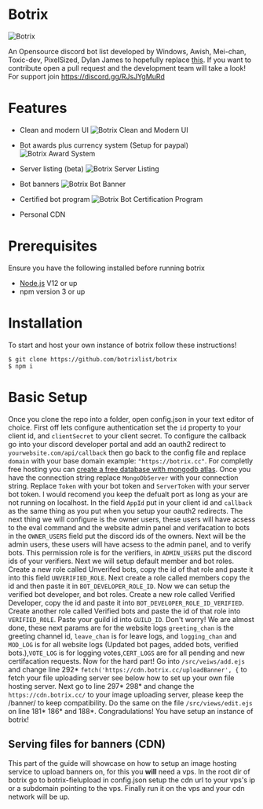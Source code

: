 # Botrix

![Botrix](https://cdn.discordapp.com/attachments/747602999035166810/757838697080160356/logo_wo_background.png)

An Opensource discord bot list developed by Windows, Awish, Mei-chan, Toxic-dev, PixelSized, Dylan James to hopefully replace [this](https://github.com/Sank6/Discord-Bot-List). If you want to contribute open a pull request and the development team will take a look! For support join https://discord.gg/RJsJYgMuRd

# Features

- Clean and modern UI
![Botrix Clean and Modern UI](https://i.imgur.com/AK1cTYv.png)

- Bot awards plus currency system (Setup for paypal)
![Botrix Award System](https://i.imgur.com/1fqoGsm.png)

- Server listing (beta)
![Botrix Server Listing](https://i.imgur.com/OyFsH6d.png)

- Bot banners
![Botrix Bot Banner](https://i.imgur.com/hgTJhGi.png)

- Certified bot program
![Botrix Bot Certification Program](https://i.imgur.com/xYmHg6k.png)

- Personal CDN

# Prerequisites

Ensure you have the following installed before running botrix

- [Node.js](https://nodejs.org/en/) V12 or up
- npm version 3 or up

# Installation

To start and host your own instance of botrix follow these instructions!

```
$ git clone https://github.com/botrixlist/botrix
$ npm i
```

# Basic Setup

Once you clone the repo into a folder, open config.json in your text editor of choice.
First off lets configure authentication set the `id` property to your client id, and `clientSecret` to your client secret.
To configure the callback go into your discord developer portal and add an oauth2 redirect to `yourwebsite.com/api/callback` then go back to the config file and replace `domain` with your base domain example: `"https://botrix.cc"`. For completly free hosting you can [create a free database with mongodb atlas](https://www.mongodb.com/try). Once you have the connection string replace `MongoDbServer` with your connection string. Replace `Token` with your bot token and `ServerToken` with your server bot token. I would recomend you keep the defualt port as long as your are not running on localhost. In the field `AppId` put in your client id and `callback` as the same thing as you put when you setup your oauth2 redirects.
The next thing we will configure is the owner users, these users will have acsess to the eval command and the website admin panel and verifacation to bots in the `OWNER_USERS` field put the discord ids of the owners. Next will be the admin users, these users will have acsess to the admin panel, and to verify bots. This permission role is for the verifiers, in `ADMIN_USERS` put the discord ids of your verifiers. Next we will setup default member and bot roles. Create a new role called Unverifed bots, copy the id of that role and paste it into this field `UNVERIFIED_ROLE`. Next create a role called members copy the id and then paste it in `BOT_DEVELOPER_ROLE_ID`. Now we can setup the verified bot developer, and bot roles. Create a new role called Verified Developer, copy the id and paste it into `BOT_DEVELOPER_ROLE_ID_VERIFIED`. Create another role called Verified bots and paste the id of that role into `VERIFIED_ROLE`. Paste your guild id into `GUILD_ID`. Don't worry! We are almost done, these next params are for the website logs `greeting_chan` is the greeting channel id, `leave_chan` is for leave logs, and `logging_chan` and `MOD_LOG` is for all website logs (Updated bot pages, added bots, verified bots.),`VOTE_LOG` is for logging votes,`CERT_LOGS` are for all pending and new certifacation requests. Now for the hard part! Go into `/src/veiws/add.ejs` and change line 292* `fetch('https://cdn.botrix.cc/uploadBanner', {` to fetch your file uploading server see below how to set up your own file hosting server. Next go to line 297* 298\* and change the `https://cdn.botrix.cc/` to your image uploading server, please keep the /banner/ to keep compatibility. Do the same on the file `/src/views/edit.ejs` on line 181\* 186\* and 188\*. Congradulations! You have setup an instance of botrix!

## Serving files for banners (CDN)

This part of the guide will showcase on how to setup an image hosting service to upload banners on, for this you **will** need a vps. In the root dir of botrix go to botrix-fielupload
in config.json setup the cdn url to your vps's ip or a subdomain pointing to the vps. Finally run it on the vps and your cdn network will be up.
